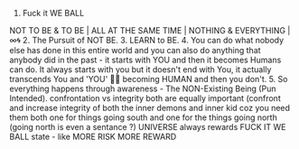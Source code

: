 1. Fuck it WE BALL

NOT TO BE & TO BE | ALL AT THE SAME TIME | NOTHING & EVERYTHING | ∞🌀
2. The Pursuit of NOT BE.
3. LEARN to BE.
4. You can do what nobody else has done in this entire world and you can also do anything that anybody did in the past - it starts with YOU and then it becomes Humans can do. It always starts with you but it doesn't end with You, it actually transcends You and 'YOU' 🫵🏻 becoming HUMAN and then you don't.
5. So everything happens through awareness - The NON-Existing Being (Pun Intended).
confrontation vs integrity both are equally important (confront and increase integrity of both the inner demons and inner kid coz you need them both one for things going south and one for the things going north (going north is even a sentance ?)
UNIVERSE always rewards FUCK IT WE BALL state - like MORE RISK MORE REWARD